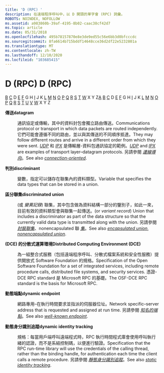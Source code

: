 ```yaml
---
title: 'D (RPC) '
description: 在遠端程序呼叫中，以 D 開頭的單字會 (RPC) 詞彙。
ROBOTS: NOINDEX, NOFOLLOW
ms.assetid: a983860b-39af-4195-8b02-caac38cf42d7
ms.topic: article
ms.date: 05/31/2018
ms.openlocfilehash: 495b78157870e8e3de9ed55c56e6bb3d0bfcccdc
ms.sourcegitcommit: 8fa6614b715bddf14648cce36d2df22e5232801a
ms.translationtype: MT
ms.contentlocale: zh-TW
ms.lasthandoff: 12/10/2020
ms.locfileid: "103685415"
---
```

# <a name="d-rpc"></a><span data-ttu-id="d33e4-103">D (RPC) </span><span class="sxs-lookup"><span data-stu-id="d33e4-103">D (RPC)</span></span>

<span data-ttu-id="d33e4-104">[](a-glos.md) [B](b-glos.md) [C](c-glos.md) D [E](e-glos.md) [F](f-glos.md) G H [I](i-glos.md) J K [L](l-glos.md) [M](m-glos.md) [N](n-glos.md) [O](o-glos.md) [P](p-glos.md) [Q](q.md) [R](r-glos.md) [S](s-glos.md) [T](t-glos.md) [](u-glos.md) [](v-glos.md) [W](w-glos.md) X Y Z</span><span class="sxs-lookup"><span data-stu-id="d33e4-104">[A](a-glos.md) [B](b-glos.md) [C](c-glos.md) D [E](e-glos.md) [F](f-glos.md) G H [I](i-glos.md) J K [L](l-glos.md) [M](m-glos.md) [N](n-glos.md) [O](o-glos.md) [P](p-glos.md) [Q](q.md) [R](r-glos.md) [S](s-glos.md) [T](t-glos.md) [U](u-glos.md) [V](v-glos.md) [W](w-glos.md) X Y Z</span></span>

<dl> <dt>

<span data-ttu-id="d33e4-105"><span id="_rpc_datagram_glos"></span><span id="_RPC_DATAGRAM_GLOS"></span>**傳送**</span><span class="sxs-lookup"><span data-stu-id="d33e4-105"><span id="_rpc_datagram_glos"></span><span id="_RPC_DATAGRAM_GLOS"></span>**datagram**</span></span>
</dt> <dd>

<span data-ttu-id="d33e4-106">通訊協定或傳輸，其中的資料封包會獨立路由傳送。</span><span class="sxs-lookup"><span data-stu-id="d33e4-106">Communications protocol or transport in which data packets are routed independently.</span></span> <span data-ttu-id="d33e4-107">它們可能會遵循不同的路由，並以與其傳送的不同順序抵達。</span><span class="sxs-lookup"><span data-stu-id="d33e4-107">They may follow different routes and arrive in a different order from which they were sent.</span></span> <span data-ttu-id="d33e4-108">[*UDP*](u-glos.md) 和 [*IPX*](i-glos.md) 是傳輸層-資料包通訊協定的範例。</span><span class="sxs-lookup"><span data-stu-id="d33e4-108">[*UDP*](u-glos.md) and [*IPX*](i-glos.md) are examples of transport layer–datagram protocols.</span></span> <span data-ttu-id="d33e4-109">另請參閱 [*連線導向*](c-glos.md)。</span><span class="sxs-lookup"><span data-stu-id="d33e4-109">See also [*connection-oriented*](c-glos.md).</span></span>

</dd> <dt>

<span data-ttu-id="d33e4-110"><span id="_rpc_discriminant_glos"></span><span id="_RPC_DISCRIMINANT_GLOS"></span>**判別**</span><span class="sxs-lookup"><span data-stu-id="d33e4-110"><span id="_rpc_discriminant_glos"></span><span id="_RPC_DISCRIMINANT_GLOS"></span>**discriminant**</span></span>
</dt> <dd>

<span data-ttu-id="d33e4-111">變數，指定可以儲存在聯集內的資料類型。</span><span class="sxs-lookup"><span data-stu-id="d33e4-111">Variable that specifies the data types that can be stored in a union.</span></span>

</dd> <dt>

<span data-ttu-id="d33e4-112"><span id="_rpc_discriminated_union_glos"></span><span id="_RPC_DISCRIMINATED_UNION_GLOS"></span>**區分聯集**</span><span class="sxs-lookup"><span data-stu-id="d33e4-112"><span id="_rpc_discriminated_union_glos"></span><span id="_RPC_DISCRIMINATED_UNION_GLOS"></span>**discriminated union**</span></span>
</dt> <dd>

<span data-ttu-id="d33e4-113"> (或 *變異記錄*) 聯集，其中包含做為資料結構一部分的鑒別子，如此一來，目前有效的資料類型會與聯集一起傳送。</span><span class="sxs-lookup"><span data-stu-id="d33e4-113">(or *variant record*) Union that includes a discriminator as part of the data structure so that the currently valid data type is transmitted along with the union.</span></span> <span data-ttu-id="d33e4-114">另請參閱 [*封裝聯集*](e-glos.md)、nonencapsulated 聯 [*集*](n-glos.md)。</span><span class="sxs-lookup"><span data-stu-id="d33e4-114">See also [*encapsulated union*](e-glos.md), [*nonencapsulated union*](n-glos.md).</span></span>

</dd> <dt>

<span data-ttu-id="d33e4-115"><span id="_rpc_dce_glos"></span><span id="_RPC_DCE_GLOS"></span>**(DCE) 的分散式運算環境**</span><span class="sxs-lookup"><span data-stu-id="d33e4-115"><span id="_rpc_dce_glos"></span><span id="_RPC_DCE_GLOS"></span>**Distributed Computing Environment (DCE)**</span></span>
</dt> <dd>

<span data-ttu-id="d33e4-116">為一組整合式服務（包括遠端程序呼叫、分散式檔案系統和安全性服務）提供開放式 Software Foundation 的規格。</span><span class="sxs-lookup"><span data-stu-id="d33e4-116">Specification of the Open Software Foundation for a set of integrated services, including remote procedure calls, distributed file systems, and security services.</span></span> <span data-ttu-id="d33e4-117">憑證-DCE RPC standard 是 Microsoft RPC 的基礎。</span><span class="sxs-lookup"><span data-stu-id="d33e4-117">The OSF-DCE RPC standard is the basis for Microsoft RPC.</span></span>

</dd> <dt>

<span data-ttu-id="d33e4-118"><span id="_rpc_dynamic_endpoint_glos"></span><span id="_RPC_DYNAMIC_ENDPOINT_GLOS"></span>**動態端點**</span><span class="sxs-lookup"><span data-stu-id="d33e4-118"><span id="_rpc_dynamic_endpoint_glos"></span><span id="_RPC_DYNAMIC_ENDPOINT_GLOS"></span>**dynamic endpoint**</span></span>
</dt> <dd>

<span data-ttu-id="d33e4-119">網路專用–在執行時間要求並指派的伺服器位址。</span><span class="sxs-lookup"><span data-stu-id="d33e4-119">Network specific–server address that is requested and assigned at run time.</span></span> <span data-ttu-id="d33e4-120">另請參閱 [*知名的端點*](w-glos.md)。</span><span class="sxs-lookup"><span data-stu-id="d33e4-120">See also [*well-known endpoint*](w-glos.md).</span></span>

</dd> <dt>

<span data-ttu-id="d33e4-121"><span id="_rpc_dynamic_identity_tracking_glos"></span><span id="_RPC_DYNAMIC_IDENTITY_TRACKING_GLOS"></span>**動態身分識別追蹤**</span><span class="sxs-lookup"><span data-stu-id="d33e4-121"><span id="_rpc_dynamic_identity_tracking_glos"></span><span id="_RPC_DYNAMIC_IDENTITY_TRACKING_GLOS"></span>**dynamic identity tracking**</span></span>
</dt> <dd>

<span data-ttu-id="d33e4-122">規格：每當用戶端呼叫遠端程式時，RPC 執行時間程式庫會使用呼叫執行緒的認證，而不是系結控制碼，以便進行驗證。</span><span class="sxs-lookup"><span data-stu-id="d33e4-122">Specification that the RPC run-time library will use the credentials of the calling thread, rather than the binding handle, for authentication each time the client calls a remote procedure.</span></span> <span data-ttu-id="d33e4-123">另請參閱 [*靜態身分識別追蹤*](s-glos.md)。</span><span class="sxs-lookup"><span data-stu-id="d33e4-123">See also [*static identity tracking*](s-glos.md).</span></span>

</dd> </dl>

 

 




